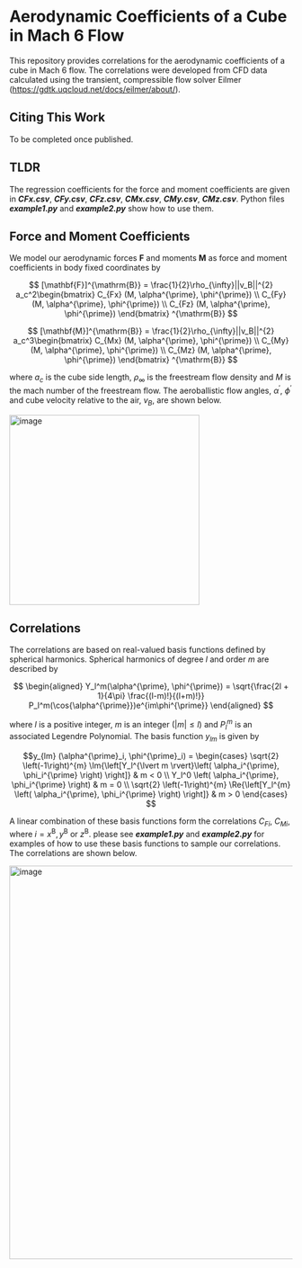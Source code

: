 # Aerodynamic Coefficients of a Cube in Mach 6 Flow

This repository provides correlations for the aerodynamic coefficients of a cube in Mach 6 flow.
The correlations were developed from CFD data calculated using the transient, compressible flow solver Eilmer (https://gdtk.uqcloud.net/docs/eilmer/about/).

## Citing This Work

To be completed once published.

## TLDR

The regression coefficients for the force and moment coefficients are given in **_CFx.csv_**, **_CFy.csv_**, **_CFz.csv_**, **_CMx.csv_**, **_CMy.csv_**, **_CMz.csv_**.
Python files **_example1.py_** and **_example2.py_** show how to use them.

## Force and Moment Coefficients

We model our aerodynamic forces $\mathbf{F}$ and moments $\mathbf{M}$ as force and moment coefficients in body fixed coordinates by

$$ [\mathbf{F}]^{\mathrm{B}} = \frac{1}{2}\rho_{\infty}||v_B||^{2} a_c^2\begin{bmatrix} C_{Fx} (M, \alpha^{\prime}, \phi^{\prime}) \\
C_{Fy} (M, \alpha^{\prime}, \phi^{\prime}) \\
C_{Fz} (M, \alpha^{\prime}, \phi^{\prime}) \end{bmatrix} ^{\mathrm{B}} $$

$$ [\mathbf{M}]^{\mathrm{B}} = \frac{1}{2}\rho_{\infty}||v_B||^{2} a_c^3\begin{bmatrix} C_{Mx} (M, \alpha^{\prime}, \phi^{\prime}) \\
C_{My} (M, \alpha^{\prime}, \phi^{\prime}) \\
C_{Mz} (M, \alpha^{\prime}, \phi^{\prime}) \end{bmatrix} ^{\mathrm{B}} $$

where $a_c$ is the cube side length, $\rho_\infty$ is the freestream flow density and $M$ is the mach number of the freestream flow. 
The aeroballistic flow angles, $\alpha^{\prime}$, $\phi^{\prime}$ and cube velocity relative to the air, $v_B$, are shown below.

<img width="338" alt="image" src="https://github.com/flynnh-github/Cube_AeroDeck_M6/assets/100339411/4ff02893-c743-4ba4-9b12-207e5e0d2581">

## Correlations

The correlations are based on real-valued basis functions defined by spherical harmonics. Spherical harmonics of degree $l$ and order $m$ are described by

$$ \begin{aligned} 
    Y_l^m(\alpha^{\prime}, \phi^{\prime}) = \sqrt{\frac{2l + 1}{4\pi} \frac{(l-m)!}{(l+m)!}} P_l^m(\cos{\alpha^{\prime}})e^{im\phi^{\prime}}
   \end{aligned} $$

where $l$ is a positive integer, $m$ is an integer ($|m| \leq l$) and $P_l^m$ is an associated Legendre Polynomial. The basis function $y_{lm}$ is given by

$$y_{lm} (\alpha^{\prime}_i, \phi^{\prime}_i) = \begin{cases}
            \sqrt{2} \left(-1\right)^{m} \Im{\left[Y_l^{\lvert m \rvert}\left( \alpha_i^{\prime}, \phi_i^{\prime} \right) \right]} & m < 0 \\
            Y_l^0 \left( \alpha_i^{\prime}, \phi_i^{\prime} \right) & m = 0 \\
            \sqrt{2} \left(-1\right)^{m} \Re{\left[Y_l^{m} \left( \alpha_i^{\prime}, \phi_i^{\prime} \right) \right]} & m > 0
        \end{cases} $$

A linear combination of these basis functions form the correlations $C_{Fi}$, $C_{Mi}$, where $i = x^{\mathrm{B}}, y^{\mathrm{B}}$ or $z^{\mathrm{B}}$.
please see _**example1.py**_ and **_example2.py_** for examples of how to use these basis functions to sample our correlations. The correlations are shown below.

<img width="700" alt="image" src="https://github.com/flynnh-github/Cube_AeroDeck_M6/assets/100339411/3bb35584-aa00-4ca8-806a-34f384c9aba5">



